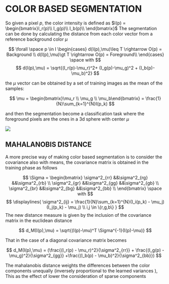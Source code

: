 # COLOR BASED SEGMENTATION

So given a pixel $p$, the color intensity is defined as $I(p) = \begin{bmatrix}I_r(p)\\ I_g(p)\\ I_b(p)\\ \end{bmatrix}$ The segmentation can be done by calculating the distance from each color vector from a reference background color $\mu$

$$
\forall \space p \in I \begin{cases}
d(I(p),\mu)\leq T \rightarrow O(p) = Background \\
d(I(p),\mu)\gt T \rightarrow O(p) = Foreground\\
\end{cases}
\space with
$$
$$
d(I(p),\mu) = \sqrt{(I_r(p)-\mu_r)^2+ (I_g(p)-\mu_g)^2 + (I_b(p)- \mu_b)^2}
$$

the $\mu$ vector can be obtained by a set of training images as the mean of the samples:

$$
\mu = \begin{bmatrix}\mu_r \\ \mu_g \\ \mu_b\end{bmatrix} = \frac{1}{N}\sum_{k=1}^{N}I(p_k)
$$

and then the segmentation become a classification task where the foreground pixels are the ones in a 3d sphere with center $\mu$

![](Pasted_image_20240303160809.png)

## MAHALANOBIS DISTANCE

A more precise way of making color based segmentation is to consider the covariance also with means, the covariance matrix is obtained in the training phase as follows

$$
\Sigma = \begin{bmatrix}
\sigma^2_{rr} &&\sigma^2_{rg} &&\sigma^2_{rb} \\
\sigma^2_{gr} &&\sigma^2_{gg} &&\sigma^2_{gb} \\
\sigma^2_{br} &&\sigma^2_{bg} &&\sigma^2_{bb} \\
\end{bmatrix} \space with
$$
$$
\displaylines{
\sigma^2_{ij} = \frac{1}{N}\sum_{k=1}^{N}(I_i(p_k) - \mu_j)(I_j(p_k) - \mu_j) \\
i,j \in \{r,g,b\}
}
$$
The new distance measure is given by the inclusion of the covariance matrix in the euclidean distance

$$
d_M(I(p),\mu) = \sqrt{(I(p)-\mu)^T \Sigma^{-1}(I(p)-\mu)}
$$

That in the case of a diagonal covariance matrix becomes

$$
d_M(I(p),\mu) = (\frac{(I_r(p) - \mu_r)^2}{\sigma^2_{rr}} + \frac{(I_g(p) - \mu_g)^2}{\sigma^2_{gg}} +\frac{(I_b(p) - \mu_b)^2}{\sigma^2_{bb}})
$$

The mahalanobis distance weights the differences between the color components unequally (inversely proportional to the learned variances ), This as the effect of lower the consideration of sparse components
